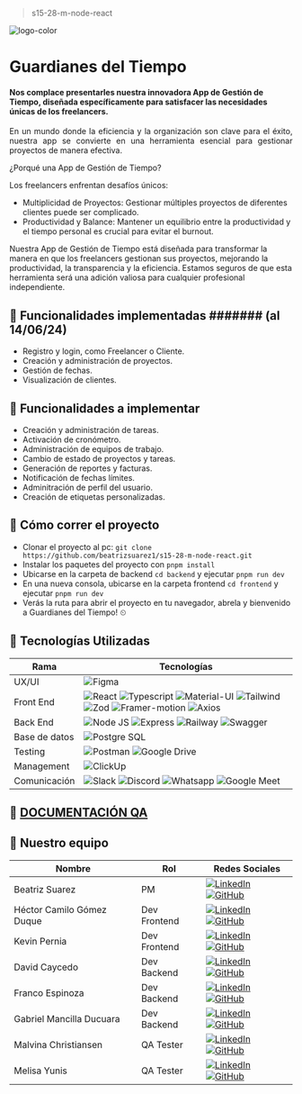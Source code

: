 > s15-28-m-node-react

![logo-color]()

# Guardianes del Tiempo
#### Nos complace presentarles nuestra innovadora App de Gestión de Tiempo, diseñada específicamente para satisfacer las necesidades únicas de los freelancers. <br>
<p align="justify"> En un mundo donde la eficiencia y la organización son clave para el éxito, nuestra app se convierte en una herramienta esencial para gestionar proyectos de manera efectiva.<br>
  
¿Porqué una App de Gestión de Tiempo?

Los freelancers enfrentan desafíos únicos:
* Multiplicidad de Proyectos: Gestionar múltiples proyectos de diferentes clientes puede ser complicado.
* Productividad y Balance: Mantener un equilibrio entre la productividad y el tiempo personal es crucial para evitar el burnout.

Nuestra App de Gestión de Tiempo está diseñada para transformar la manera en que los freelancers gestionan sus proyectos, mejorando la productividad, la transparencia y la eficiencia. Estamos seguros de que esta herramienta será una adición valiosa para cualquier profesional independiente.<br>
</p> 

## 🚀 Funcionalidades implementadas ####### (al 14/06/24)
- Registro y login, como Freelancer o Cliente.
- Creación y administración de proyectos.
- Gestión de fechas.
- Visualización de clientes.

## 🚀 Funcionalidades a implementar
- Creación y administración de tareas.
- Activación de cronómetro.
- Administración de equipos de trabajo.
- Cambio de estado de proyectos y tareas.
- Generación de reportes y facturas.
- Notificación de fechas límites.
- Adminitración de perfil del usuario.
- Creación de etiquetas personalizadas.


## 🚀 Cómo correr el proyecto
- Clonar el proyecto al pc: `git clone https://github.com/beatrizsuarez1/s15-28-m-node-react.git`
- Instalar los paquetes del proyecto con `pnpm install`
- Ubicarse en la carpeta de backend `cd backend` y ejecutar `pnpm run dev`
- En una nueva consola, ubicarse en la carpeta frontend `cd frontend` y ejecutar `pnpm run dev` 
- Verás la ruta para abrir el proyecto en tu navegador, abrela y bienvenido a Guardianes del Tiempo! ⏲


## 🚀 Tecnologías Utilizadas

|  Rama  | Tecnologías |
  |---|---|
  | UX/UI  | ![Figma](https://img.shields.io/badge/figma%20-%20pr?style=for-the-badge&logo=figma&logoColor=%23ffffff&labelColor=%23F24E1E&color=%23F24E1E) |
  | Front End  | ![React](https://img.shields.io/static/v1?style=for-the-badge&message=React&color=222222&logo=React&logoColor=61DAFB&label=) ![Typescript]() ![Material-UI](https://img.shields.io/static/v1?style=for-the-badge&message=Material-UI&color=0081CB&logo=Material-UI&logoColor=FFFFFF&label=) ![Tailwind]() ![Zod]() ![Framer-motion]() ![Axios](https://img.shields.io/badge/axios%20-%20pr?style=for-the-badge&logo=axios&logoColor=%23ffffff&labelColor=%234c2882&color=%234c2882) |
  | Back End  | ![Node JS](https://img.shields.io/badge/Node%20JS-%20pr?style=for-the-badge&logo=nodedotjs&logoColor=%23ffffff&labelColor=%20%2344883e&color=%20%2344883e) ![Express](https://img.shields.io/badge/Express-%20pr?style=for-the-badge&logo=express&logoColor=%23ffffff&labelColor=%20%23000000&color=%20%23000000) ![Railway]() ![Swagger]() |
  | Base de datos | ![Postgre SQL](https://img.shields.io/badge/postgre%20SQL%20-%20pr?style=for-the-badge&logo=postgresql&logoColor=%23ffffff&labelColor=%234169E1&color=%234169E1) |
  | Testing  | ![Postman](https://img.shields.io/badge/postman%20-%20pr?style=for-the-badge&logo=postman&logoColor=%23ffffff&labelColor=%23FF6C37&color=%23FF6C37) ![Google Drive](https://img.shields.io/badge/Google%20Drive%20-%20pr?style=for-the-badge&logo=googledrive&logoColor=%23ffffff&labelColor=%234285F4&color=%234285F4) |
  | Management  | ![ClickUp]() |
  | Comunicación  | ![Slack](https://img.shields.io/badge/Slack%20-%20pr?style=for-the-badge&logo=slack&logoColor=%23ffffff&labelColor=%234A154B&color=%234A154B) ![Discord](https://img.shields.io/badge/Discord%20-%20pr?style=for-the-badge&logo=discord&logoColor=%23ffffff&labelColor=%235865F2&color=%235865F2) ![Whatsapp](https://img.shields.io/badge/Whatsapp%20-%20pr?style=for-the-badge&logo=whatsapp&logoColor=%23ffffff&labelColor=%2325D366&color=%2325D366) ![Google Meet](https://img.shields.io/badge/Google%20meet%20-%20pr?style=for-the-badge&logo=googlemeet&logoColor=%23ffffff&labelColor=%2300897B&color=%2300897B) |


## 🚀 [DOCUMENTACIÓN QA](https://drive.google.com/drive/folders/1JJ2F3mYAaQT3hz8wUvTE9xB6CcxUfV8A?usp=drive_link)


## 🚀 Nuestro equipo
| Nombre | Rol | Redes Sociales |
| ------ | --- | --------------- |
| Beatriz Suarez | PM | [![LinkedIn](https://img.shields.io/badge/linkedin%20-%230077B5.svg?style=for-the-badge&logo=linkedin&logoColor=white)](https://www.linkedin.com/in/beatrizsuarezn/) [![GitHub](https://img.shields.io/badge/github-%23121011.svg?style=for-the-badge&logo=github&logoColor=white)](https://github.com/beatrizsuarez1) |
| Héctor Camilo Gómez Duque | Dev Frontend | [![LinkedIn](https://img.shields.io/badge/linkedin%20-%230077B5.svg?style=for-the-badge&logo=linkedin&logoColor=white)](https://www.linkedin.com/in/h%C3%A9ctor-g%C3%B3mez-0a1075287) [![GitHub](https://img.shields.io/badge/github-%23121011.svg?style=for-the-badge&logo=github&logoColor=white)](https://github.com/camiloduquee) |
| Kevin Pernia  | Dev Frontend | [![LinkedIn](https://img.shields.io/badge/linkedin%20-%230077B5.svg?style=for-the-badge&logo=linkedin&logoColor=white)](https://www.linkedin.com/in/kevinpernia/) [![GitHub](https://img.shields.io/badge/github-%23121011.svg?style=for-the-badge&logo=github&logoColor=white)](https://github.com/kevin3080) |
| David Caycedo | Dev Backend | [![LinkedIn](https://img.shields.io/badge/linkedin%20-%230077B5.svg?style=for-the-badge&logo=linkedin&logoColor=white)](https://www.linkedin.com/in/davidcoachdev/) [![GitHub](https://img.shields.io/badge/github-%23121011.svg?style=for-the-badge&logo=github&logoColor=white)](https://github.com/David-Coach-Dev) |
| Franco Espinoza | Dev Backend | [![LinkedIn](https://img.shields.io/badge/linkedin%20-%230077B5.svg?style=for-the-badge&logo=linkedin&logoColor=white)](https://www.linkedin.com/in/francoespinoza/) [![GitHub](https://img.shields.io/badge/github-%23121011.svg?style=for-the-badge&logo=github&logoColor=white)](https://github.com/FrancoEspinozaV) |
| Gabriel Mancilla Ducuara| Dev Backend | [![LinkedIn](https://img.shields.io/badge/linkedin%20-%230077B5.svg?style=for-the-badge&logo=linkedin&logoColor=white)](https://www.linkedin.com/in/gabriel-mancilla-ducuara-37b337212/) [![GitHub](https://img.shields.io/badge/github-%23121011.svg?style=for-the-badge&logo=github&logoColor=white)](https://github.com/gaboducuara) |
| Malvina Christiansen| QA Tester | [![LinkedIn](https://img.shields.io/badge/linkedin%20-%230077B5.svg?style=for-the-badge&logo=linkedin&logoColor=white)](https://www.linkedin.com/in/malvina-christiansen/?utm_source=share&utm_campaign=share_via&utm_content=profile&utm_medium=android_app) [![GitHub](https://img.shields.io/badge/github-%23121011.svg?style=for-the-badge&logo=github&logoColor=white)](https://github.com/Malvina989) |
| Melisa Yunis| QA Tester | [![LinkedIn](https://img.shields.io/badge/linkedin%20-%230077B5.svg?style=for-the-badge&logo=linkedin&logoColor=white)](https://www.linkedin.com/in/melisa-yunis/) [![GitHub](https://img.shields.io/badge/github-%23121011.svg?style=for-the-badge&logo=github&logoColor=white)](https://github.com/Melisayunis) |
